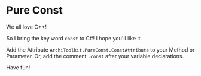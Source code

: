 # Pure Const

We all love C++!

So I bring the key word `const` to C#! I hope you'll like it.

Add the Attribute `ArchiToolkit.PureConst.ConstAttribute` to your Method or Parameter. Or, add the comment `.const`
after your variable declarations.

Have fun!
